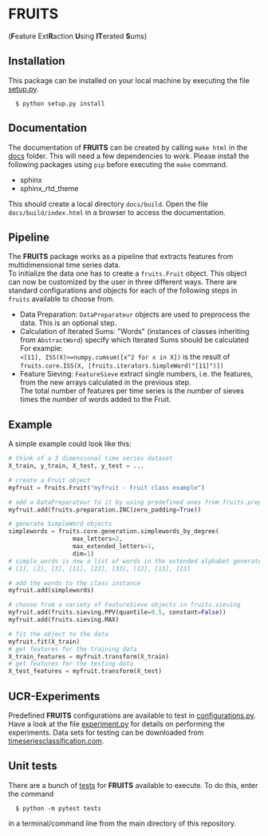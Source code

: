 # FRUITS
(**F**eature Ext**R**action **U**sing **IT**erated **S**ums)

## Installation
This package can be installed on your local machine by executing the file [setup.py](setup.py).
```
  $ python setup.py install
```

## Documentation
The documentation of __FRUITS__ can be created by calling `make html` in the [docs](docs) folder. This will need a few dependencies to work. Please install the following packages using `pip` before executing the `make` command.
- sphinx
- sphinx_rtd_theme

This should create a local directory `docs/build`. Open the file `docs/build/index.html` in a browser to access the documentation.

## Pipeline
The __FRUITS__ package works as a pipeline that extracts features from multidimensional time series data.<br>
To initialize the data one has to create a `fruits.Fruit` object. This object can now be customized by the user in three different ways. There are standard configurations and objects for each of the following steps in `fruits` available to choose from.
- Data Preparation: `DataPreparateur` objects are used to preprocess the data. This is an optional step.
- Calculation of Iterated Sums: "Words" (instances of classes inheriting from `AbstractWord`) specify which Iterated Sums should be calculated<br>
  For example:<br>`<[11], ISS(X)>=numpy.cumsum([x^2 for x in X])` is the result of `fruits.core.ISS(X, [fruits.iterators.SimpleWord("[11]")])`
- Feature Sieving: `FeatureSieve` extract single numbers, i.e. the features, from the new arrays calculated in the previous step.<br>
  The total number of features per time series is the number of sieves times the number of words added to the Fruit.
  
## Example
A simple example could look like this:
```python
# think of a 3 dimensional time series dataset
X_train, y_train, X_test, y_test = ...

# create a Fruit object
myfruit = fruits.Fruit("myfruit - Fruit class example")

# add a DataPreparateur to it by using predefined ones from fruits.preparateurs
myfruit.add(fruits.preparation.INC(zero_padding=True))

# generate SimpleWord objects
simplewords = fruits.core.generation.simplewords_by_degree(
                  max_letters=2,
                  max_extended_letters=1,
                  dim=1)
# simple_words is now a list of words in the extended alphabet generated by {1,2,3}:
# [1], [2], [3], [11], [22], [33], [12], [13], [23]

# add the words to the class instance
myfruit.add(simplewords)

# choose from a variety of FeatureSieve objects in fruits.sieving
myfruit.add(fruits.sieving.PPV(quantile=0.5, constant=False))
myfruit.add(fruits.sieving.MAX)

# fit the object to the data
myfruit.fit(X_train)
# get features for the training data
X_train_features = myfruit.transform(X_train)
# get features for the testing data
X_test_features = myfruit.transform(X_test)
```

## UCR-Experiments
Predefined __FRUITS__ configurations are available to test in [configurations.py](experiments/configurations.py).
Have a look at the file [experiment.py](experiments/experiment.py) for details on performing the experiments.
Data sets for testing can be downloaded from [timeseriesclassification.com](https://timeseriesclassification.com).

## Unit tests
There are a bunch of [tests](tests) for __FRUITS__ available to execute. To do this, enter the command
```
  $ python -m pytest tests
```
in a terminal/command line from the main directory of this repository.
